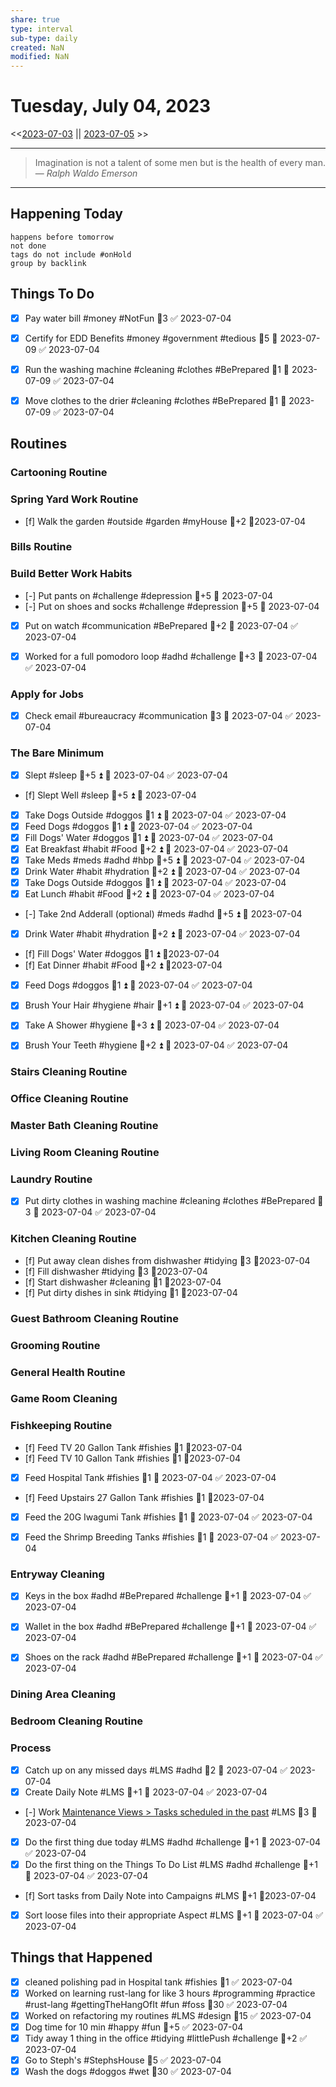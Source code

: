 ```yaml
---
share: true
type: interval
sub-type: daily
created: NaN 
modified: NaN
---
```

# Tuesday, July 04, 2023
<<[2023-07-03](./2023-07-03.md) || [2023-07-05](./2023-07-05.md) >>

---

> Imagination is not a talent of some men but is the health of every man.
> — <cite>Ralph Waldo Emerson</cite>

---
## Happening Today
```tasks
happens before tomorrow
not done
tags do not include #onHold
group by backlink
```

## Things To Do

- [x] Pay water bill #money #NotFun 🥄3 ✅ 2023-07-04




- [x] Certify for EDD Benefits #money #government #tedious 🥄5 📅 2023-07-09 ✅ 2023-07-04












- [x] Run the washing machine #cleaning #clothes #BePrepared 🥄1 📅 2023-07-09 ✅ 2023-07-04
- [x] Move clothes to the drier #cleaning #clothes #BePrepared 🥄1 📅 2023-07-09 ✅ 2023-07-04







































## Routines
### Cartooning Routine


### Spring Yard Work Routine
- [f] Walk the garden #outside #garden #myHouse 🥄+2 📆2023-07-04


### Bills Routine


### Build Better Work Habits
- [-] Put pants on #challenge #depression 🥄+5 📅 2023-07-04
- [-] Put on shoes and socks #challenge #depression 🥄+5 📅 2023-07-04
- [x] Put on watch #communication #BePrepared 🥄+2 📅 2023-07-04 ✅ 2023-07-04
- [x] Worked for a full pomodoro loop #adhd #challenge 🥄+3 📅 2023-07-04 ✅ 2023-07-04


### Apply for Jobs
- [x] Check email #bureaucracy #communication 🥄3 📅 2023-07-04 ✅ 2023-07-04


### The Bare Minimum
- [x] Slept #sleep 🥄+5 ⏫ 📅 2023-07-04 ✅ 2023-07-04
- [f] Slept Well #sleep 🥄+5 ⏫ 📅 2023-07-04
- [x] Take Dogs Outside  #doggos  🥄1 ⏫ 📅 2023-07-04 ✅ 2023-07-04
- [x] Feed Dogs #doggos  🥄1 ⏫ 📅 2023-07-04 ✅ 2023-07-04
- [x] Fill Dogs' Water #doggos  🥄1 ⏫ 📅 2023-07-04 ✅ 2023-07-04
- [x] Eat Breakfast #habit #Food  🥄+2 ⏫ 📅 2023-07-04 ✅ 2023-07-04
- [x] Take Meds  #meds #adhd #hbp 🥄+5 ⏫ 📅 2023-07-04 ✅ 2023-07-04
- [x] Drink Water #habit #hydration 🥄+2 ⏫ 📅 2023-07-04 ✅ 2023-07-04
- [x] Take Dogs Outside  #doggos 🥄1 ⏫ 📅 2023-07-04 ✅ 2023-07-04
- [x] Eat Lunch #habit #Food  🥄+2 ⏫ 📅 2023-07-04 ✅ 2023-07-04
- [-] Take 2nd Adderall (optional) #meds #adhd  🥄+5 ⏫ 📅 2023-07-04
- [x] Drink Water #habit #hydration   🥄+2 ⏫ 📅 2023-07-04 ✅ 2023-07-04
- [f] Fill Dogs' Water #doggos  🥄1 ⏫ 📆2023-07-04
- [f] Eat Dinner #habit #Food  🥄+2 ⏫ 📆2023-07-04
- [x] Feed Dogs #doggos  🥄1 ⏫ 📅 2023-07-04 ✅ 2023-07-04
- [x] Brush Your Hair #hygiene #hair 🥄+1 ⏫ 📅 2023-07-04 ✅ 2023-07-04
- [x] Take A Shower #hygiene  🥄+3 ⏫ 📅 2023-07-04 ✅ 2023-07-04
- [x] Brush Your Teeth #hygiene 🥄+2 ⏫ 📅 2023-07-04 ✅ 2023-07-04


### Stairs Cleaning Routine


### Office Cleaning Routine


### Master Bath Cleaning Routine


### Living Room Cleaning Routine


### Laundry Routine
- [x] Put dirty clothes in washing machine #cleaning #clothes #BePrepared  🥄3 📅 2023-07-04 ✅ 2023-07-04


### Kitchen Cleaning Routine
- [f] Put away clean dishes from dishwasher #tidying 🥄3 📆2023-07-04
- [f] Fill dishwasher #tidying 🥄3 📆2023-07-04
- [f] Start dishwasher #cleaning 🥄1 📆2023-07-04
- [f] Put dirty dishes in sink #tidying 🥄1 📆2023-07-04


### Guest Bathroom Cleaning Routine


### Grooming Routine


### General Health Routine


### Game Room Cleaning


### Fishkeeping Routine
- [f] Feed TV 20 Gallon Tank #fishies 🥄1 📆2023-07-04
- [f] Feed TV 10 Gallon Tank #fishies 🥄1 📆2023-07-04
- [x] Feed Hospital Tank #fishies 🥄1 📅 2023-07-04 ✅ 2023-07-04
- [f] Feed Upstairs 27 Gallon Tank #fishies 🥄1 📆2023-07-04
- [x] Feed the 20G Iwagumi Tank #fishies 🥄1 📅 2023-07-04 ✅ 2023-07-04
- [x] Feed the Shrimp Breeding Tanks #fishies 🥄1 📅 2023-07-04 ✅ 2023-07-04


### Entryway Cleaning
- [x] Keys in the box #adhd #BePrepared #challenge 🥄+1 📅 2023-07-04 ✅ 2023-07-04
- [x] Wallet in the box #adhd #BePrepared #challenge 🥄+1 📅 2023-07-04 ✅ 2023-07-04
- [x] Shoes on the rack #adhd #BePrepared #challenge 🥄+1 📅 2023-07-04 ✅ 2023-07-04


### Dining Area Cleaning


### Bedroom Cleaning Routine


### Process
- [x] Catch up on any missed days #LMS #adhd 🥄2 📅 2023-07-04 ✅ 2023-07-04
- [x] Create Daily Note #LMS 🥄+1 📅 2023-07-04 ✅ 2023-07-04
- [-] Work [Maintenance Views > Tasks scheduled in the past](./Maintenance%20Views.md#Tasks%20scheduled%20in%20the%20past) #LMS  🥄3 📅 2023-07-04
- [x] Do the first thing due today #LMS #adhd #challenge 🥄+1 📅 2023-07-04 ✅ 2023-07-04
- [x] Do the first thing on the Things To Do List #LMS #adhd #challenge 🥄+1 📅 2023-07-04 ✅ 2023-07-04
- [f] Sort tasks from Daily Note into Campaigns #LMS 🥄+1   📆2023-07-04
- [x] Sort loose files into their appropriate Aspect  #LMS 🥄+1 📅 2023-07-04 ✅ 2023-07-04




## Things that Happened
- [x] cleaned polishing pad in Hospital tank #fishies 🥄1 ✅ 2023-07-04
- [x] Worked on learning rust-lang for like 3 hours #programming #practice #rust-lang #gettingTheHangOfIt #fun #foss 🥄30 ✅ 2023-07-04
- [x] Worked on refactoring my routines #LMS #design 🥄15 ✅ 2023-07-04
- [x] Dog time for 10 min #happy #fun 🥄+5 ✅ 2023-07-04
- [x] Tidy away 1 thing in the office #tidying #littlePush #challenge 🥄+2 ✅ 2023-07-04
- [x] Go to Steph's #StephsHouse 🥄5 ✅ 2023-07-04
- [x] Wash the dogs #doggos #wet 🥄30 ✅ 2023-07-04
